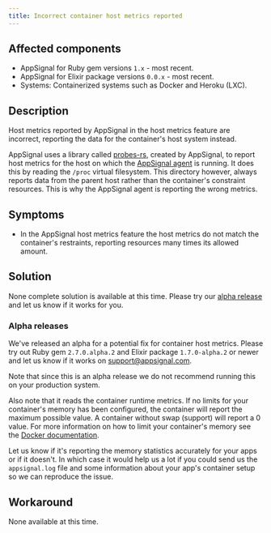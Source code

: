 ```yaml
---
title: Incorrect container host metrics reported
---
```


## Affected components

- AppSignal for Ruby gem versions `1.x` - most recent.
- AppSignal for Elixir package versions `0.0.x` - most recent.
- Systems: Containerized systems such as Docker and Heroku (LXC).

## Description

Host metrics reported by AppSignal in the host metrics feature are incorrect, reporting the data for the container's host system instead.

AppSignal uses a library called [probes-rs], created by AppSignal, to report host metrics for the host on which the [AppSignal agent] is running. It does this by reading the `/proc` virtual filesystem. This directory however, always reports data from the parent host rather than the container's constraint resources. This is why the AppSignal agent is reporting the wrong metrics.

## Symptoms

- In the AppSignal host metrics feature the host metrics do not match the container's restraints, reporting resources many times its allowed amount.

## Solution

None complete solution is available at this time. Please try our [alpha release](#alpha-releases) and let us know if it works for you.

### Alpha releases

We've released an alpha for a potential fix for container host metrics. Please try out Ruby gem `2.7.0.alpha.2` and Elixir package `1.7.0-alpha.2` or newer and let us know if it works on [support@appsignal.com].

Note that since this is an alpha release we do not recommend running this on your production system.

Also note that it reads the container runtime metrics. If no limits for your container's memory has been configured, the container will report the maximum possible value. A container without swap (support) will report a 0 value. For more information on how to limit your container's memory see the [Docker documentation](https://docs.docker.com/config/containers/resource_constraints/#memory).

Let us know if it's reporting the memory statistics accurately for your apps or if it doesn't. In which case it would help us a lot if you could send us the `appsignal.log` file and some information about your app's container setup so we can reproduce the issue.

## Workaround

None available at this time.

[probes-rs]: https://github.com/appsignal/probes-rs
[AppSignal agent]: /appsignal/how-appsignal-operates.html#agent
[support@appsignal.com]: mailto:support@appsignal.com
